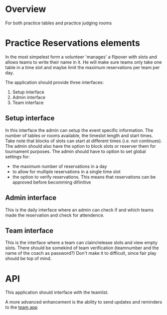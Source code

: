 # Overview

For both practice tables and practice judging rooms 

# Practice Reservations elements

In the most simpelest form a volunteer 'manages' a flipover with slots and allows teams to write their name in it. He will make sure teams only take one table in a time slot and maybe limit the maximum reservations per team per day.

The application should provide three interfaces:
1. Setup interface
2. Admin interface
3. Team interface

## Setup interface
In this interface the admin can setup the event specific information. The number of tables or rooms available, the timeslot length and start times. Take note that blocks of slots can start at different times (i.e. not continues). The admin should also have the option to block slots or reserver them for tournament purposes.
The admin should have to option to set global settings for:
* the maximum number of reservations in a day
* to allow for multiple reservations in a single time slot 
* the option to verify reservations. This means that reservations can be approved before becomming difinitive

## Admin interface
This is the daily interface where an admin can check if and which teams made the reservation and check for attendence.

## Team interface
This is the interface where a team can claim/release slots and view empty slots. There should be somekind of team verification (teamnumber and the name of the coach as password?) Don't make it to difficult, since fair play should be top of mind.

# API
This application should interface with the teamlist.

A more advanced enhancement is the ability to send updates and reminders to the [team app](https://github.com/FirstLegoLeague/Coordination/blob/master/Challenges/TeamApp.md)

